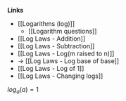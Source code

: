 **Links**
- [[Logarithms (log)]] 
	- [[Logarithm questions]] 
- [[Log Laws - Addition]] 
- [[Log Laws - Subtraction]]
- [[Log Laws - Log(m raised to n)]]
- -\> [[Log Laws - Log base of base]]
- [[Log Laws - Log of 1]]
- [[Log Laws - Changing logs]]

$log_{a}(a)=1$
